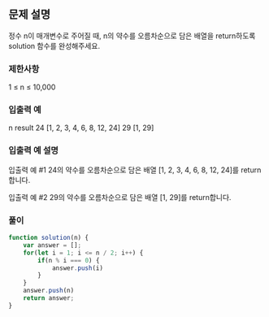 ## 문제 설명

정수 n이 매개변수로 주어질 때, n의 약수를 오름차순으로 담은 배열을 return하도록 solution 함수를 완성해주세요.

### 제한사항

1 ≤ n ≤ 10,000

### 입출력 예

n result
24 [1, 2, 3, 4, 6, 8, 12, 24]
29 [1, 29]

### 입출력 예 설명

입출력 예 #1
24의 약수를 오름차순으로 담은 배열 [1, 2, 3, 4, 6, 8, 12, 24]를 return합니다.

입출력 예 #2
29의 약수를 오름차순으로 담은 배열 [1, 29]를 return합니다.

### 풀이

```javaScript
function solution(n) {
    var answer = [];
    for(let i = 1; i <= n / 2; i++) {
        if(n % i === 0) {
            answer.push(i)
        }
    }
    answer.push(n)
    return answer;
}
```
